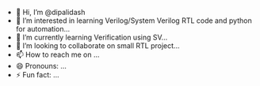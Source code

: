- 👋 Hi, I’m @dipalidash
- 👀 I’m interested in learning Verilog/System Verilog RTL code and python for automation...
- 🌱 I’m currently learning Verification using SV...
- 💞️ I’m looking to collaborate on small RTL project...
- 📫 How to reach me on ...
- 😄 Pronouns: ...
- ⚡ Fun fact: ...

<!---
dipalidash/dipalidash is a ✨ special ✨ repository because its `README.md` (this file) appears on your GitHub profile.
You can click the Preview link to take a look at your changes.
--->
